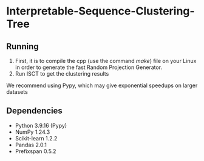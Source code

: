 # Interpretable-Sequence-Clustering-Tree



## Running
1. First, it is to compile the cpp (use the command $make$) file on your Linux in order to generate the fast Random Projection Generator.
2. Run ISCT to get the clustering results

We recommend using Pypy, which may give exponential speedups on larger datasets

## Dependencies
- Python 3.9.16 (Pypy)
- NumPy 1.24.3
- Scikit-learn 1.2.2
- Pandas 2.0.1
- Prefixspan 0.5.2
